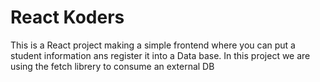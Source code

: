 # React Koders
This is a React project making a simple frontend where you can put a student information ans register it into a Data base.
In this project we are using the fetch librery to consume an external DB
